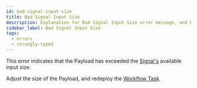 ```yaml
---
id: bad-signal-input-size
title: Bad Signal Input Size
description: Explanation for Bad Signal Input Size error message, and how to fix it.
sidebar_label: Bad Signal Input Size
tags:
  - errors
  - strongly-typed
---
```


This error indicates that the Payload has exceeded the [Signal's](/concepts/what-is-a-signal) available input size.

Adjust the size of the Payload, and redeploy the [Workflow Task](/concepts/what-is-a-workflow-task).
